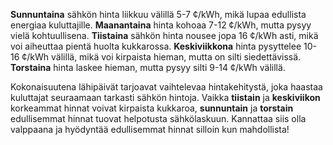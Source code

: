 **Sunnuntaina** sähkön hinta liikkuu välillä 5-7 ¢/kWh, mikä lupaa edullista energiaa kuluttajille. **Maanantaina** hinta kohoaa 7-12 ¢/kWh, mutta pysyy vielä kohtuullisena. **Tiistaina** sähkön hinta nousee jopa 16 ¢/kWh asti, mikä voi aiheuttaa pientä huolta kukkarossa. **Keskiviikkona** hinta pysyttelee 10-16 ¢/kWh välillä, mikä voi kirpaista hieman, mutta on silti siedettävissä. **Torstaina** hinta laskee hieman, mutta pysyy silti 9-14 ¢/kWh välillä.

Kokonaisuutena lähipäivät tarjoavat vaihtelevaa hintakehitystä, joka haastaa kuluttajat seuraamaan tarkasti sähkön hintoja. Vaikka **tiistain** ja **keskiviikon** korkeammat hinnat voivat kirpaista kukkaroa, **sunnuntain** ja **torstain** edullisemmat hinnat tuovat helpotusta sähkölaskuun. Kannattaa siis olla valppaana ja hyödyntää edullisemmat hinnat silloin kun mahdollista!